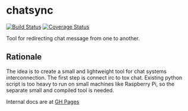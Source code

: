 chatsync
========

[![Build Status](https://travis-ci.org/rayslava/chatsync.svg?branch=master)](https://travis-ci.org/rayslava/chatsync) [![Coverage Status](https://coveralls.io/repos/rayslava/chatsync/badge.png)](https://coveralls.io/r/rayslava/chatsync)

Tool for redirecting chat message from one to another.

Rationale
---------

The idea is to create a small and lightweight tool for chat systems interconnection.
The first step is connect irc to tox chat. Existing python script is too heavy to run on small machines like Raspberry Pi, so the separate small and compiled tool is needed.

Internal docs are at [GH Pages](https://rayslava.github.io/chatsync)
